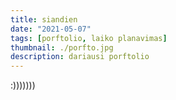 ```yaml
---
title: siandien
date: "2021-05-07"
tags: [porftolio, laiko planavimas]
thumbnail: ./porfto.jpg
description: dariausi porftolio
---
```


:)))))))
